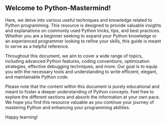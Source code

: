 ## Welcome to Python-Mastermind!

Here, we delve into various useful techniques and knowledge related to Python programming. This resource is designed to provide valuable insights and explanations on commonly used Python tricks, tips, and best practices. Whether you are a beginner seeking to expand your Python knowledge or an experienced programmer looking to refine your skills, this guide is meant to serve as a helpful reference.

Throughout this document, we aim to cover a wide range of topics, including advanced Python features, coding conventions, optimization strategies, effective debugging techniques, and more. Our goal is to equip you with the necessary tools and understanding to write efficient, elegant, and maintainable Python code.

Please note that the content within this document is purely educational and meant to foster a deeper understanding of Python concepts. Feel free to explore the different sections and absorb the information at your own pace. We hope you find this resource valuable as you continue your journey of mastering Python and enhancing your programming abilities.

Happy learning!